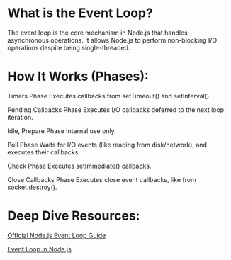 <h1>What is the Event Loop?</h1>
The event loop is the core mechanism in Node.js that handles asynchronous operations. It allows Node.js to perform non-blocking I/O operations despite being single-threaded.

<h1>How It Works (Phases):</h1>
Timers Phase
Executes callbacks from setTimeout() and setInterval().

Pending Callbacks Phase
Executes I/O callbacks deferred to the next loop iteration.

Idle, Prepare Phase
Internal use only.

Poll Phase
Waits for I/O events (like reading from disk/network), and executes their callbacks.

Check Phase
Executes setImmediate() callbacks.

Close Callbacks Phase
Executes close event callbacks, like from socket.destroy().


<h1>Deep Dive Resources:</h1>

[Official Node.js Event Loop Guide](https://nodejs.org/en/docs/guides/event-loop-timers-and-nexttick)

[Event Loop in Node.js](https://blog.insiderattack.net/nodejs-event-loop-and-libuv-the-nuts-and-bolts-70eb8d8c5f92)

